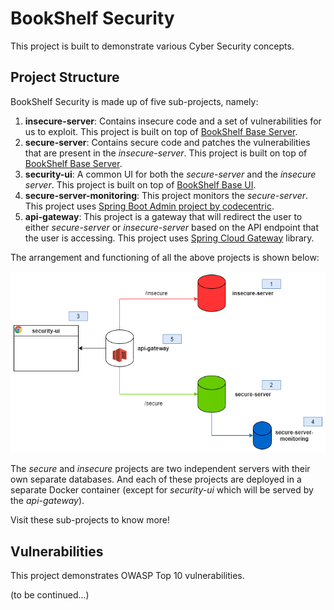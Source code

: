 # BookShelf Security

This project is built to demonstrate various Cyber Security concepts. 

## Project Structure
 
 BookShelf Security is made up of five sub-projects, namely:
 

 1. **insecure-server**: Contains insecure code and a set of vulnerabilities for us to exploit. This project is built on top of [BookShelf Base Server](https://github.com/NandanDesai/BookShelf/tree/master/bookshelf-base/bookshelf-base-server).
 2. **secure-server**: Contains secure code and patches the vulnerabilities that are present in the *insecure-server*. This project is built on top of [BookShelf Base Server](https://github.com/NandanDesai/BookShelf/tree/master/bookshelf-base/bookshelf-base-server).
 3. **security-ui**: A common UI for both the *secure-server* and the *insecure server*. This project is built on top of [BookShelf Base UI](https://github.com/NandanDesai/BookShelf/tree/master/bookshelf-base/ui).
 4. **secure-server-monitoring**: This project monitors the *secure-server*. This project uses [Spring Boot Admin project by codecentric](https://github.com/codecentric/spring-boot-admin).
 5. **api-gateway**: This project is a gateway that will redirect the user to either *secure-server* or *insecure-server* based on the API endpoint that the user is accessing. This project uses [Spring Cloud Gateway](https://spring.io/projects/spring-cloud-gateway) library.

The arrangement and functioning of all the above projects is shown below:

![bookshelf security project structure](https://raw.githubusercontent.com/NandanDesai/res/master/bookshelf-security-project-struct.png)

The *secure* and *insecure* projects are two independent servers with their own separate databases. And each of these projects are deployed in a separate Docker container (except for *security-ui* which will be served by the *api-gateway*).

Visit these sub-projects to know more!

## Vulnerabilities

This project demonstrates OWASP Top 10 vulnerabilities.

(to be continued...)

